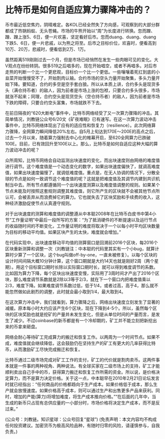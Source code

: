 # 比特币是如何自适应算力骤降冲击的？

币市最近低空焦灼，阴晴难定。各KOL已经全然失了方向感，可观察到的大部分群都成了热锅蚂蚁、无头苍蝇。市场的牛熊开始以“周”为长度进行转换。忽而蹭、蹭、蹭上涨5、6日，便一片欢喜，坚定看好后市。忽而duang、duang、duang下跌5、6日，便一片悲戚，以为熊之将至。后市之目标价位，欢喜时，便看高到10万、20万，悲戚时，便看低到2万、1万。

虽然距离519刚刚过去一个月，但是市场已经悄然在发生一些肉眼可见的变化。大V观点在纷纷转阴。很多519之后唱多的，现在开始唱空，或者不再唱多。对后市走熊的判断一个比一个更悲观，目标价一个比一个更低。一些嚷嚷着死扛到底的小韭菜开始慢慢受不了，开始割肉认输。合约市场的空头力量开始聚集，多头力量开始下降。要知道，合约的多空是空手套白狼。所以从本质上讲，合约多头是现货多头（满仓持币者）的敌人，因为前者是市场上涨的包袱，只要合约多头很多，市场就涨不起来；同理，合约空头是现货空头（空仓持币者）的敌人，因为前者是市场下跌的障碍，只要合约空头富集，市场就跌不下去。

在前日隔夜的“620大断电”事件中，比特币网络经受了又一次算力骤降的冲击。其简单情况，刘教链公众号6/20文《矿夜难眠》已有速写。在这一次算力波动冲击事件中，比特币网络体现出了应有的适应性和恢复力（resilience）。此次网络算力骤降，全网算力瞬间降低20%左右。自5月上旬达到170E～200E的高点之后，过去一个月以来，随着算力强制去中心化的帷幕开启，至620全网算力已跌破100E。目前，已有效回升至100E以上。那么，比特币是如何自适应这种大幅的算力波动冲击的呢？

众所周知，比特币网络会自动监测出块速度的变化，而出块速度则由网络的难度值进行调节。这个难度值是一个动态变化的数字，如果出块速度偏快了，就调高难度值，如果出块速度偏慢了，就调低难度值。重点是，在无人协调的情况下，分散全球的节点是如何一致调节这个难度值的呢？这就是把难度值及其调节内建到共识机制当中去。所有节点都遵循同一个出块速度测算以及难度值调整的规则。如果某个节点未能及时按照这套规则调整其难度值，则它所产生的区块就不会被其他节点所认可，会被丢弃从而浪费掉它的算力。它也就失去了区块奖励和手续费的收入，这种经济激励促使节点认真遵守规则。

对于出块速度的测算和难度值的调整遵从中本聪2008年在比特币白皮书中第4小节“工作量证明”中最后一段所写的方案：“为了抵消硬件的不断提速以及运行节点的收益随时间的不断变化，工作量证明的难度将取决于一个以每小时平均区块数量为目标的移动平均值。如果区块产生的太快，难度就会增加。”

在代码实现中，出块速度移动平均值的测算窗口是回溯前2016个区块，每2016个区块重新测算和调整一次（刘教链注：中本聪的代码里其实有一个小bug，就算计算时少算了一个区块，这个bug叫做off-by-one，一直未被修复）。以每个区块的设计时间间隔大概10分钟计算，这个窗口期就是大约14天也就是刚好2周（两个星期）。用这个目标窗口期时长除以实际窗口期时长，就可以得到难度调节的系数。比如因为算力下降，每个区块出块速度变慢，实际用了3周时间才产出了2016个区块，那么难度调节系数就是2除以3等于2/3，就在下一个窗口内把难度值乘以2/3，难度下降。如果难度调节系数过低，低于1/4，或者过高，高于4，那么就不能忽然做如此剧烈的调整，此时就会最小取到1/4，最大取到4。

在这次算力冲击中，我们就看到，算力骤降之后，网络出块速度立刻发生了显著的减缓。原本每小时大约应该产生6个区块，现在下降到4-5个。所以，虽然每个区块的区块奖励也就是挖矿的产量并未发生变化，但是从单位时间的产量而言，是发生了减少。不过coinbase的新币都是有一个冷却期的，矿工并不能立刻把新挖出来的币拿来砸盘。

网络会耐心等待矿工完成算力的搬迁和恢复工作。以两周为一个时间节点。如果不成，难度值就会继续降低，这会鼓励仍在坚持生产的矿工有更大的几率获得比特币，从而激励矿工尽快完成搬迁和恢复。

比特币通过二级市场完成对矿工工作的支付，矿工的代价就是割肉卖币。这两件事本就是一件事的两种视角、两种说法。有全球买家在二级市场上的支持，矿工才能顺利卖出自己手中的币，获得算力搬迁和恢复工作所需的资金。所以说，是价格决定算力，而不是算力决定价格。关于这一点，中本聪早在2010年2月21日论坛发言时就已经指出：“任何商品的价格都趋向于生产成本。如果价格低于成本，那么生产就会放慢速度。如果价格高于成本，则可以通过生产和出售更多产品来获利。同时，增加的产能(算力)将增加难度，将生产成本推向价格。”“在后面的几年中，当生成的新币只占现有总供应量的一小部分时，市场价格将决定生产成本，而不是反过来。”

(公众号：刘教链。知识星球：公众号回复“星球”)
(免责声明：本文内容均不构成任何投资建议。加密货币为极高风险品种，有随时归零的风险，请谨慎参与，自我负责。)
